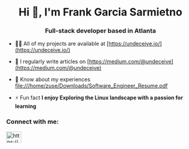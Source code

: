 <h1 align="center">Hi 👋, I'm Frank Garcia Sarmietno</h1>
<h3 align="center">Full-stack developer based in Atlanta</h3>

- 👨‍💻 All of my projects are available at [https://undeceive.io/](https://undeceive.io/)

- 📝 I regularly write articles on [https://medium.com/@undeceive](https://medium.com/@undeceive)

- 📄 Know about my experiences [file:///home/zuse/Downloads/Software_Engineer_Resume.pdf](file:///home/zuse/Downloads/Software_Engineer_Resume.pdf)

- ⚡ Fun fact **I enjoy Exploring the Linux landscape with a passion for learning**

<h3 align="left">Connect with me:</h3>
<p align="left">
<a href="https://medium.com/https://medium.com/@undeceive" target="blank"><img align="center" src="https://raw.githubusercontent.com/rahuldkjain/github-profile-readme-generator/master/src/images/icons/Social/medium.svg" alt="https://medium.com/@undeceive" height="30" width="40" /></a>
</p>
